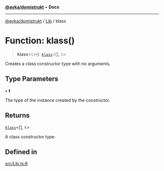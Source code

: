 [**@ayka/domistrukt**](../../../README.md) • **Docs**

***

[@ayka/domistrukt](../../../globals.md) / [Lib](../README.md) / klass

# Function: klass()

> **klass**\<`t`\>(): [`klass`](../../Types/type-aliases/klass.md)\<[], `t`\>

Creates a class constructor type with no arguments.

## Type Parameters

• **t**

The type of the instance created by the constructor.

## Returns

[`klass`](../../Types/type-aliases/klass.md)\<[], `t`\>

A class constructor type.

## Defined in

[src/Lib.ts:8](https://github.com/AndreyMork/domistrukt/blob/e424882f37eb3cff2d317c2f62ddcbe7f7556be1/src/Lib.ts#L8)
